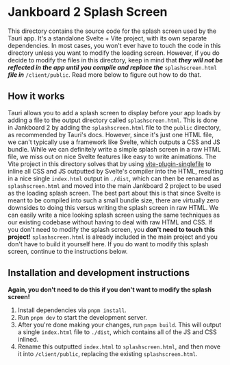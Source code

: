 # Jankboard 2 Splash Screen

This directory contains the source code for the splash screen used by the Tauri
app. It's a standalone Svelte + Vite project, with its own separate
dependencies. In most cases, you won't ever have to touch the code in this
directory unless you want to modify the loading screen. However, if you do
decide to modify the files in this directory, keep in mind that **_they will not
be reflected in the app until you compile and replace the_** `splashscreen.html`
**_file in_** `/client/public`. Read more below to figure out how to do that.

## How it works

Tauri allows you to add a splash screen to display before your app loads by
adding a file to the output directory called `splashscreen.html`. This is done
in Jankboard 2 by adding the `splashscreen.html` file to the `public` directory,
as recommended by Tauri's docs. However, since it's just one HTML file, we can't
typically use a framework like Svelte, which outputs a CSS and JS bundle. While
we can definitely write a simple splash screen in a raw HTML file, we miss out
on nice Svelte features like easy to write animations. The Vite project in this
directory solves that by using
[vite-plugin-singlefile](https://github.com/richardtallent/vite-plugin-singlefile)
to inline all CSS and JS outputted by Svelte's compiler into the HTML, resulting
in a nice single `index.html` output in `./dist`, which can then be renamed as
`splashscreen.html` and moved into the main Jankboard 2 project to be used as
the loading splash screen. The best part about this is that since Svelte is
meant to be compiled into such a small bundle size, there are virtually zero
downsides to doing this versus writing the splash screen in raw HTML. We can
easily write a nice looking splash screen using the same techniques as our
existing codebase without having to deal with raw HTML and CSS. If you don't
need to modify the splash screen, you **don't need to touch this project!**
`splashscreen.html` is already included in the main project and you don't have
to build it yourself here. If you do want to modify this splash screen, continue
to the instructions below.

## Installation and development instructions

**Again, you don't need to do this if you don't want to modify the splash
screen!**

1. Install dependencies via `pnpm install`.
2. Run `pnpm dev` to start the development server.
3. After you're done making your changes, run `pnpm build`. This will output a
   single `index.html` file to `./dist`, which contains all of the JS and CSS
   inlined.
4. Rename this outputted `index.html` to `splashscreen.html`, and then move it
   into `/client/public`, replacing the existing `splashscreen.html`.
